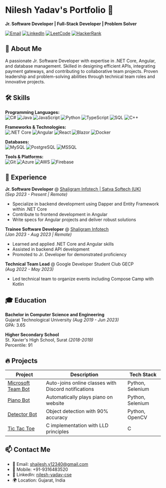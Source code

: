 # Nilesh Yadav's Portfolio 👋

**Jr. Software Developer | Full-Stack Developer | Problem Solver**

[![Email](https://img.shields.io/badge/Email-shailesh.y12340%40gmail.com-red?style=flat&logo=gmail)](mailto:shailesh.y12340@gmail.com)
[![LinkedIn](https://img.shields.io/badge/LinkedIn-Nilesh%20Yadav-blue?style=flat&logo=linkedin)](https://linkedin.com/in/nilesh-yadav-cse)
[![LeetCode](https://img.shields.io/badge/LeetCode-nil__01-orange?style=flat&logo=leetcode)](https://leetcode.com/nil_01/)
[![HackerRank](https://img.shields.io/badge/HackerRank-nil__0__1-brightgreen?style=flat&logo=hackerrank)](https://hackerrank.com/nil_0_1)

## 🚀 About Me

A passionate Jr. Software Developer with expertise in .NET Core, Angular, and database management. Skilled in designing efficient APIs, integrating payment gateways, and contributing to collaborative team projects. Proven leadership and problem-solving abilities through technical team roles and innovative projects.

## 🛠️ Skills

**Programming Languages:**  
![C#](https://img.shields.io/badge/C%23-10k%2B%20LOC-purple) ![Java](https://img.shields.io/badge/Java-2k%2B%20LOC-blue) ![JavaScript](https://img.shields.io/badge/JavaScript-10k%2B%20LOC-yellow) ![Python](https://img.shields.io/badge/Python-4k%2B%20LOC-blue) ![TypeScript](https://img.shields.io/badge/TypeScript-10k%2B%20LOC-blue) ![SQL](https://img.shields.io/badge/SQL-Intermediate-blue) ![C++](https://img.shields.io/badge/C%2B%2B-1k%2B%20LOC-red)

**Frameworks & Technologies:**  
![.NET Core](https://img.shields.io/badge/.NET%20Core-Expert-purple) ![Angular](https://img.shields.io/badge/Angular-16-red) ![React](https://img.shields.io/badge/React-JS-blue) ![Blazor](https://img.shields.io/badge/Blazor-Intermediate-blue) ![Docker](https://img.shields.io/badge/Docker-3.5%2F5-blue)

**Databases:**  
![MySQL](https://img.shields.io/badge/MySQL-Expert-orange) ![PostgreSQL](https://img.shields.io/badge/PostgreSQL-Intermediate-blue) ![MSSQL](https://img.shields.io/badge/MSSQL-Intermediate-red)

**Tools & Platforms:**  
![Git](https://img.shields.io/badge/GIT-Expert-orange) ![Azure](https://img.shields.io/badge/Azure-Intermediate-blue) ![AWS](https://img.shields.io/badge/AWS-Beginner-yellow) ![Firebase](https://img.shields.io/badge/Firebase-Intermediate-orange)

## 💼 Experience

**Jr. Software Developer** @ [Shaligram Infotech | Satva Softech (UK)](https://shaligraminfotech.com)  
*(Sep 2023 - Present | Remote)*  
- Specialize in backend development using Dapper and Entity Framework within .NET Core
- Contribute to frontend development in Angular
- Write specs for Angular projects and deliver robust solutions

**Trainee Software Developer** @ [Shaligram Infotech](https://shaligraminfotech.com)  
*(Jan 2023 - Aug 2023 | Remote)*  
- Learned and applied .NET Core and Angular skills
- Assisted in backend API development
- Promoted to Jr. Developer for demonstrated proficiency

**Technical Team Lead** @ Google Developer Student Club GECP  
*(Aug 2022 - May 2023)*  
- Led technical team to organize events including Compose Camp with Kotlin

## 🎓 Education

**Bachelor in Computer Science and Engineering**  
Gujarat Technological University *(Aug 2019 - Jun 2023)*  
GPA: 3.65

**Higher Secondary School**  
St. Xavier's High School, Surat *(2018-2019)*  
Percentile: 91

## 🔥 Projects

| Project | Description | Tech Stack |
|---------|-------------|------------|
| [Microsoft Team Bot](https://github.com/nil-01/microsoft-team-bot) | Auto-joins online classes with Discord notifications | Python, Selenium |
| [Piano Bot](https://github.com/nil-01/piano-bot) | Automatically plays piano on website | Python, Selenium |
| [Detector Bot](https://github.com/nil-01/detector-bot) | Object detection with 90% accuracy | Python, OpenCV |
| [Tic Tac Toe](https://github.com/nil-01/tic-tac-toe) | C implementation with LLD principles | C |

## 📫 Contact Me

- 📧 Email: [shailesh.y12340@gmail.com](mailto:shailesh.y12340@gmail.com)
- 📱 Mobile: +91-9316483520
- 💼 LinkedIn: [nilesh-yadav-cse](https://linkedin.com/in/nilesh-yadav-cse)
- 🌍 Location: Gujarat, India
